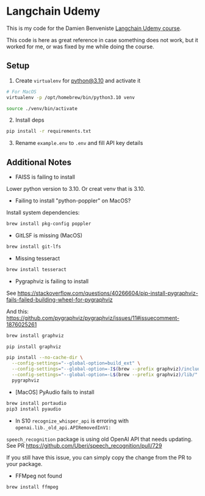 Langchain Udemy
===

This is my code for the Damien Benveniste [Langchain Udemy course](https://www.udemy.com/course/introduction-to-langchain/).

This code is here as great reference in case something does not work, but it worked for me, or was fixed by me while doing the course.

## Setup

1. Create `virtualenv` for python@3.10 and activate it

```bash
# For MacOS
virtualenv -p /opt/homebrew/bin/python3.10 venv

source ./venv/bin/activate
```

2. Install deps

```bash
pip install -r requirements.txt
```

3. Rename `example.env` to `.env` and fill API key details

## Additional Notes

- FAISS is failing to install

Lower python version to 3.10. Or creat venv that is 3.10.

- Failing to install "python-poppler" on MacOS?

Install system dependencies:

```bash
brew install pkg-config poppler
```

- GitLSF is missing (MacOS)

```bash
brew install git-lfs
```

- Missing tesseract

```bash
brew install tesseract
```

- Pygraphviz is failing to install

See <https://stackoverflow.com/questions/40266604/pip-install-pygraphviz-fails-failed-building-wheel-for-pygraphviz>

And this: <https://github.com/pygraphviz/pygraphviz/issues/11#issuecomment-1876025261>

```bash
brew install graphviz

pip install graphviz

pip install --no-cache-dir \
  --config-settings="--global-option=build_ext" \
  --config-settings="--global-option=-I$(brew --prefix graphviz)/include/" \
  --config-settings="--global-option=-L$(brew --prefix graphviz)/lib/" \
  pygraphviz
```

- [MacOS] PyAudio fails to install

```bash
brew install portaudio
pip3 install pyaudio
```

- In S10 `recognize_whisper_api` is erroring with `openai.lib._old_api.APIRemovedInV1:`

`speech_recognition` package is using old OpenAI API that needs updating. See PR https://github.com/Uberi/speech_recognition/pull/729

If you still have this issue, you can simply copy the change from the PR to your package.

- FFMpeg not found

```bash
brew install ffmpeg
```